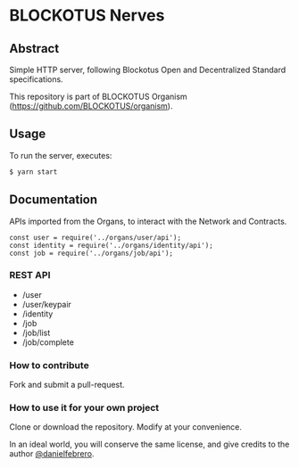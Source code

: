 # BLOCKOTUS Nerves

## Abstract
Simple HTTP server, following Blockotus Open and Decentralized Standard specifications.

This repository is part of BLOCKOTUS Organism (https://github.com/BLOCKOTUS/organism).

## Usage
To run the server, executes:
```bash
$ yarn start
```

## Documentation

APIs imported from the Organs, to interact with the Network and Contracts.
```javascipt
const user = require('../organs/user/api');
const identity = require('../organs/identity/api');
const job = require('../organs/job/api');
```

### REST API

- /user
- /user/keypair
- /identity
- /job
- /job/list
- /job/complete

### How to contribute
Fork and submit a pull-request.

### How to use it for your own project
Clone or download the repository. Modify at your convenience.

In an ideal world, you will conserve the same license, and give credits to the author [@danielfebrero](https://github.com/danielfebrero).